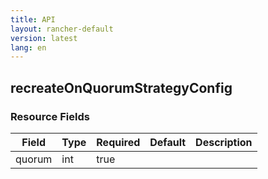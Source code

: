 ```yaml
---
title: API
layout: rancher-default
version: latest
lang: en
---
```


## recreateOnQuorumStrategyConfig





### Resource Fields

Field | Type | Required | Default | Description
---|---|---|---|---
quorum | int | true |  | 

